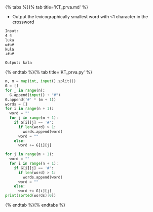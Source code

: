 {% tabs %}{% tab title='KT_prva.md' %}

* Output the lexicographically smallest word with <1 character in the crossword

```txt
Input:
4 4
luka
o#a#
kula
i#a#

Output: kala
```

{% endtab %}{% tab title='KT_prva.py' %}

```py
n, m = map(int, input().split())
G = []
for _ in range(n):
  G.append(input() + "#")
G.append('#' * (m + 1))
words = []
for i in range(n + 1):
  word = ""
  for j in range(m + 1):
    if G[i][j] == '#':
      if len(word) > 1:
        words.append(word)
      word = ""
    else:
      word += G[i][j]

for j in range(m + 1):
  word = ""
  for i in range(n + 1):
    if G[i][j] == '#':
      if len(word) > 1:
        words.append(word)
      word = ""
    else:
      word += G[i][j]
print(sorted(words)[0])
```

{% endtab %}{% endtabs %}
